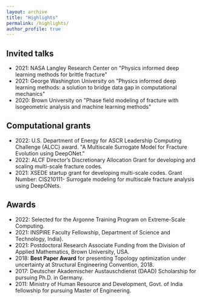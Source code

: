 ```yaml
---
layout: archive
title: "Highlights"
permalink: /highlights/
author_profile: true
---
```


## Invited talks
 - 2021: NASA Langley Research Center on "Physics informed deep learning methods for brittle fracture"
 - 2021: George Washington University on "Physics informed deep learning methods: a solution to bridge data gap in computational mechanics"
 - 2020: Brown University on "Phase field modeling of fracture with isogeometric analysis and machine learning methods"
 
## Computational grants

- 2022: U.S. Department of Energy for ASCR Leadership Computing Challenge (ALCC) award. "A Multiscale Surrogate Model for Fracture Evolution using DeepONet."
- 2022: ALCF Director’s Discretionary Allocation Grant for developing and scaling multi-scale fracture codes.
- 2021: XSEDE startup grant for developing multi-scale codes. Grant Number: CIS210111- Surrogate modeling for multiscale fracture analysis using DeepONets.

## Awards

- 2022: Selected for the Argonne Training Program on Extreme-Scale Computing.
- 2021: INSPIRE Faculty Fellowship, Department of Science and Technology, India}.
- 2021: Postdoctoral Research Associate Funding from the Division of Applied Mathematics, Brown University, USA. 
- 2018: **Best Paper Award** for presenting Topology optimization under uncertainty at Structural Engineering Convention, 2018.
- 2017: Deutscher Akademischer Austauschdienst (DAAD) Scholarship for pursuing Ph.D. in Germany.
- 2011: Ministry of Human Resource and Development, Govt. of India fellowship for pursuing Master of Engineering.
